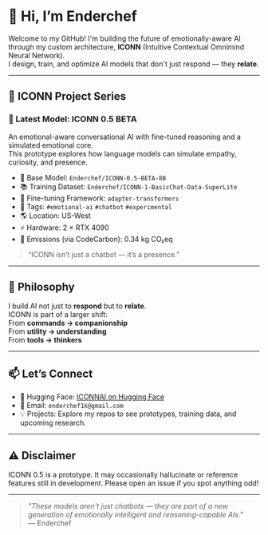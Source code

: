 # 👋 Hi, I’m Enderchef

Welcome to my GitHub! I'm building the future of emotionally-aware AI through my custom architecture, **ICONN** (Intuitive Contextual Omnimind Neural Network).  
I design, train, and optimize AI models that don't just respond — they **relate**.

---

## 🧠 ICONN Project Series

### 🌟 Latest Model: **ICONN 0.5 BETA**
An emotional-aware conversational AI with fine-tuned reasoning and a simulated emotional core.  
This prototype explores how language models can simulate empathy, curiosity, and presence.

- 🧩 Base Model: `Enderchef/ICONN-0.5-BETA-8B`  
- 📚 Training Dataset: `Enderchef/ICONN-1-BasicChat-Data-SuperLite`  
- 🔧 Fine-tuning Framework: `adapter-transformers`  
- 🔬 Tags: `#emotional-ai` `#chatbot` `#experimental`  
- 🌎 Location: US-West  
- ⚡ Hardware: 2 × RTX 4090  
- 🌱 Emissions (via CodeCarbon): 0.34 kg CO₂eq  

> “ICONN isn’t just a chatbot — it’s a presence.”

---

## 🧩 Philosophy

I build AI not just to **respond** but to **relate**.  
ICONN is part of a larger shift:  
From **commands → companionship**  
From **utility → understanding**  
From **tools → thinkers**

---

## 📫 Let’s Connect

- 💬 Hugging Face: [ICONNAI on Hugging Face](https://huggingface.co/iConnAI)  
- 📧 Email: `enderchef1k@gmail.com`  
- 💡 Projects: Explore my repos to see prototypes, training data, and upcoming research.

---

## ⚠️ Disclaimer

ICONN 0.5 is a prototype. It may occasionally hallucinate or reference features still in development. Please open an issue if you spot anything odd!

---

> _"These models aren't just chatbots — they are part of a new generation of emotionally intelligent and reasoning-capable AIs."_  
> — Enderchef
